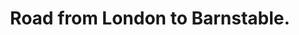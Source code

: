 ---
label: j.1
title: Road from London to Barnstable.
short_title: 
layout: entry
presentation: side-by-side
order: 121
object:
  - id: 5
---
